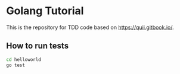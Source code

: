 # Golang Tutorial

This is the repository for TDD code based on https://quii.gitbook.io/.

## How to run tests

```sh
cd helloworld
go test
```


